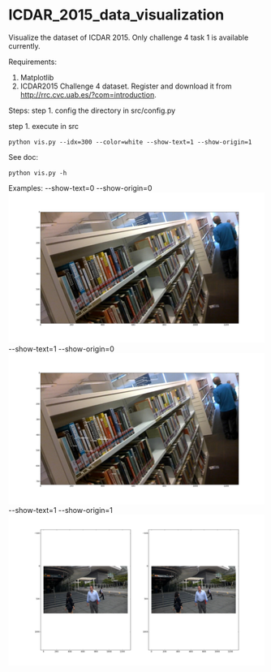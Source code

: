 # ICDAR_2015_data_visualization
Visualize the dataset of ICDAR 2015. Only challenge 4 task 1 is available currently.

Requirements:
1. Matplotlib
2. ICDAR2015 Challenge 4 dataset. Register and download it from http://rrc.cvc.uab.es/?com=introduction.

Steps:
step 1. config the directory in src/config.py

step 1. execute in src
```
python vis.py --idx=300 --color=white --show-text=1 --show-origin=1

```

See doc:
```
python vis.py -h
```

Examples:
--show-text=0 --show-origin=0
![](https://raw.githubusercontent.com/dengdan/ICDAR_2015_data_visualization/master/example1.png)
--show-text=1 --show-origin=0
![](https://raw.githubusercontent.com/dengdan/ICDAR_2015_data_visualization/master/example2.png)
--show-text=1 --show-origin=1
![](https://raw.githubusercontent.com/dengdan/ICDAR_2015_data_visualization/master/example3.png)

